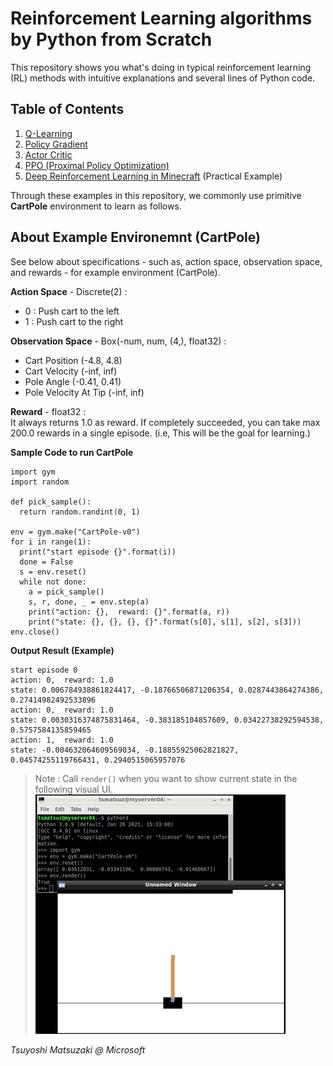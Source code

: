 # Reinforcement Learning algorithms by Python from Scratch

This repository shows you what's doing in typical reinforcement learning (RL) methods with intuitive explanations and several lines of Python code.

## Table of Contents

1. [Q-Learning](01-q-learning.ipynb)
2. [Policy Gradient](02-policy-gradient.ipynb)
3. [Actor Critic](03-actor-critic.ipynb)
4. [PPO (Proximal Policy Optimization)](04-ppo.ipynb)
5. [Deep Reinforcement Learning in Minecraft](https://github.com/tsmatz/malmo-maze-sample) (Practical Example)

Through these examples in this repository, we commonly use primitive **CartPole** environment to learn as follows.

## About Example Environemnt (CartPole)

See below about specifications - such as, action space, observation space, and rewards - for example environment (CartPole).

**Action Space** - Discrete(2) :<br>
- 0 : Push cart to the left
- 1 : Push cart to the right

**Observation Space** - Box(-num, num, (4,), float32) :<br>
- Cart Position (-4.8, 4.8)
- Cart Velocity (-inf, inf)
- Pole Angle (-0.41, 0.41)
- Pole Velocity At Tip (-inf, inf)

**Reward** - float32 :<br>
It always returns 1.0 as reward. If completely succeeded, you can take max 200.0 rewards in a single episode. (i.e, This will be the goal for learning.)

**Sample Code to run CartPole**

```
import gym
import random

def pick_sample():
  return random.randint(0, 1)

env = gym.make("CartPole-v0")
for i in range(1):
  print("start episode {}".format(i))
  done = False
  s = env.reset()
  while not done:
    a = pick_sample()
    s, r, done, _ = env.step(a)
    print("action: {},  reward: {}".format(a, r))
    print("state: {}, {}, {}, {}".format(s[0], s[1], s[2], s[3]))
env.close()
```

**Output Result (Example)**

```
start episode 0
action: 0,  reward: 1.0
state: 0.006784938861824417, -0.18766506871206354, 0.0287443864274386, 0.27414982492533896
action: 0,  reward: 1.0
state: 0.0030316374875831464, -0.383185104857609, 0.03422738292594538, 0.5757584135859465
action: 1,  reward: 1.0
state: -0.004632064609569034, -0.18855925062821827, 0.04574255119766431, 0.2940515065957076
```

> Note : Call ```render()``` when you want to show current state in the following visual UI.<br>
> ![CartPole rendering](assets/cart-pole.png?raw=true)

*Tsuyoshi Matsuzaki @ Microsoft*

